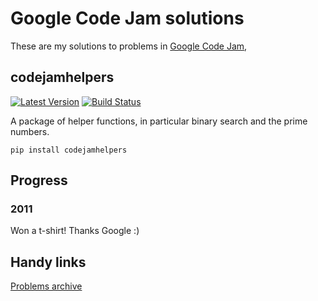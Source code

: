Google Code Jam solutions
==================

These are my solutions to problems in [Google Code Jam](https://code.google.com/codejam), 

codejamhelpers
-----

[![Latest Version](https://pypip.in/version/<PYPI_PKG_NAME>/badge.svg)](https://pypi.python.org/pypi/<PYPI_PKG_NAME>/)
[![Build Status](https://travis-ci.org/hickford/codejam.svg?branch=master)](https://travis-ci.org/hickford/codejam)

A package of helper functions, in particular binary search and the prime numbers.

    pip install codejamhelpers

Progress
-----

### 2011

Won a t-shirt! Thanks Google :)

Handy links
-----

[Problems archive](https://code.google.com/codejam/contests.html)

